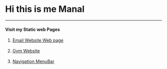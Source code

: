 <h1>Hi this is me Manal</h1>
<hr> </hr>
<h4>Visit my Static web Pages</h4>

<ol>

<li><a href="E:\COMPLETE WEB DEVELOPMENT\emailtemplatefinal.html" target="_blank"> Email Website Web page </a></li><br>

<li><a href="E:\COMPLETE WEB DEVELOPMENT\PROJECT1\myweb.html" target="_blank"> Gym Website</a><br></li> <br>

<li><a href="file:///E:/COMPLETE%20WEB%20DEVELOPMENT/tcss10.html" target="_blank">Navigation MenuBar</a><br></li> <br>

</ol>
